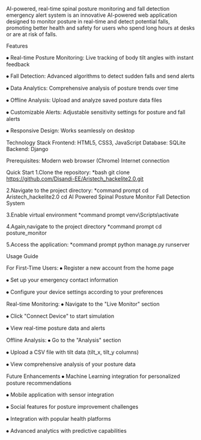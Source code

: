 AI-powered, real-time spinal posture monitoring and fall detection emergency alert system is an innovative AI-powered web application designed to monitor posture in real-time and detect potential falls, promoting better health and safety for users who spend long hours at desks or are at risk of falls.



Features

⦁	Real-time Posture Monitoring: Live tracking of body tilt angles with instant feedback

⦁	Fall Detection: Advanced algorithms to detect sudden falls and send alerts

⦁	Data Analytics: Comprehensive analysis of posture trends over time

⦁	Offline Analysis: Upload and analyze saved posture data files

⦁	Customizable Alerts: Adjustable sensitivity settings for posture and fall alerts

⦁	Responsive Design: Works seamlessly on desktop


Technology Stack
Frontend: HTML5, CSS3, JavaScript
Database: SQLite
Backend:  Django


Prerequisites:
Modern web browser (Chrome)
Internet connection 


Quick Start
1.Clone the repository:
*bash
git clone https://github.com/Disandi-EE/Aristech_hackelite2.0.git

2.Navigate to the project directory:
*command prompt
cd Aristech_hackelite2.0
cd AI Powered Spinal Posture Monitor Fall Detection System

3.Enable virtual environment
*command prompt
venv\Scripts\activate

4.Again,navigate to the project directory
*command prompt
cd posture_monitor

5.Access the application:
*command prompt
python manage.py runserver



Usage Guide

For First-Time Users:
⦁	Register a new account from the home page

⦁	Set up your emergency contact information

⦁	Configure your device settings according to your preferences

Real-time Monitoring: 
⦁	Navigate to the "Live Monitor" section

⦁	Click "Connect Device" to start simulation

⦁	View real-time posture data and alerts

Offline Analysis:
⦁	Go to the "Analysis" section

⦁	Upload a CSV file with tilt data (tilt_x, tilt_y columns)

⦁	View comprehensive analysis of your posture data


Future Enhancements
⦁	Machine Learning integration for personalized posture recommendations

⦁	Mobile application with sensor integration

⦁	Social features for posture improvement challenges

⦁	Integration with popular health platforms

⦁	Advanced analytics with predictive capabilities
